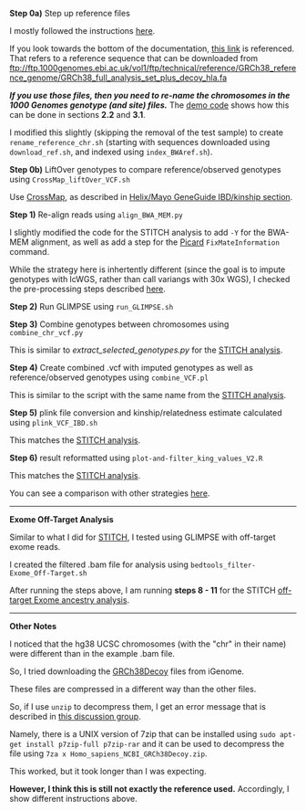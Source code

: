 **Step 0a)** Step up reference files

I mostly followed the instructions [here](https://odelaneau.github.io/GLIMPSE/installation.html).

If you look towards the bottom of the documentation, [this link](https://www.internationalgenome.org/data-portal/data-collection/30x-grch38) is referenced.  That refers to a reference sequence that can be downloaded from ftp://ftp.1000genomes.ebi.ac.uk/vol1/ftp/technical/reference/GRCh38_reference_genome/GRCh38_full_analysis_set_plus_decoy_hla.fa

***If you use those files, then you need to re-name the chromosomes in the 1000 Genomes genotype (and site) files.***  The [demo code](https://odelaneau.github.io/GLIMPSE/tutorial.html#run_reference_panel) shows how this can be done in sections **2.2** and **3.1**.

I modified this slightly (skipping the removal of the test sample) to create ``rename_reference_chr.sh`` (starting with sequences downloaded using `download_ref.sh`, and indexed using `index_BWAref.sh`).

**Step 0b)** LiftOver genotypes to compare reference/observed genotypes using `CrossMap_liftOver_VCF.sh`

Use [CrossMap](http://crossmap.sourceforge.net/#convert-vcf-format-files), as described in [Helix/Mayo GeneGuide IBD/kinship section](https://github.com/cwarden45/DTC_Scripts/tree/master/Helix_Mayo_GeneGuide/IBD_Genetic_Distance).

**Step 1)** Re-align reads using `align_BWA_MEM.py`

I slightly modified the code for the STITCH analysis to add `-Y` for the BWA-MEM alignment, as well as add a step for the [Picard](https://gatk.broadinstitute.org/hc/en-us/articles/360036713471-FixMateInformation-Picard-) `FixMateInformation` command.

While the strategy here is inhertently different (since the goal is to impute genotypes with lcWGS, rather than call variangs with 30x WGS), I checked the pre-processing steps described [here](http://ftp.1000genomes.ebi.ac.uk/vol1/ftp/data_collections/1000G_2504_high_coverage/20190405_NYGC_b38_pipeline_description.pdf).

**Step 2)** Run GLIMPSE using `run_GLIMPSE.sh`

**Step 3)** Combine genotypes between chromosomes using `combine_chr_vcf.py`

This is similar to *extract_selected_genotypes.py* for the [STITCH analysis](https://github.com/cwarden45/DTC_Scripts/tree/master/Nebula/Gencove/STITCH).

**Step 4)** Create combined .vcf with imputed genotypes as well as reference/observed genotypes using `combine_VCF.pl`

This is similar to the script with the same name from the [STITCH analysis](https://github.com/cwarden45/DTC_Scripts/tree/master/Nebula/Gencove/STITCH).

**Step 5)** plink file conversion and kinship/relatedness estimate calculated using `plink_VCF_IBD.sh`

This matches the [STITCH analysis](https://github.com/cwarden45/DTC_Scripts/tree/master/Nebula/Gencove/STITCH).

**Step 6)** result reformatted using `plot-and-filter_king_values_V2.R`

This matches the [STITCH analysis](https://github.com/cwarden45/DTC_Scripts/tree/master/Nebula/Gencove/STITCH).

You can see a comparison with other strategies [here](https://github.com/cwarden45/DTC_Scripts/blob/master/Nebula/Gencove/low_coverage_self_recovery.png).

------

**Exome Off-Target Analysis**

Similar to what I did for [STITCH](https://github.com/cwarden45/DTC_Scripts/tree/master/Genos_Exome/Exome_Ancestry/Off-Target), I tested using GLIMPSE with off-target exome reads.

I created the filtered  .bam file for analysis using `bedtools_filter-Exome_Off-Target.sh`

After running the steps above, I  am running **steps 8 - 11** for the STITCH [off-target Exome ancestry analysis](https://github.com/cwarden45/DTC_Scripts/tree/master/Genos_Exome/Exome_Ancestry/Off-Target).

------

**Other Notes**

I noticed that the hg38 UCSC chromosomes (with the "chr" in their name) were different than in the example .bam file.

So, I tried downloading the [GRCh38Decoy](https://support.illumina.com/sequencing/sequencing_software/igenome.html) files from iGenome.

These files are compressed in a different way than the other files.

So, if I use `unzip` to decompress them, I get an error message that is described in [this discussion group](https://unix.stackexchange.com/questions/183452/error-trying-to-unzip-file-need-pk-compat-v6-1-can-do-v4-6).

Namely, there is a UNIX version of 7zip that can be installed using `sudo apt-get install p7zip-full p7zip-rar` and it can be used to decompress the file using `7za x Homo_sapiens_NCBI_GRCh38Decoy.zip`.

This worked, but it took longer than I was expecting.

**However, I think this is still not exactly the reference used.**  Accordingly, I show different instructions above.
